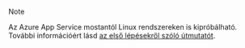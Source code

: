 > [!NOTE]
> Az Azure App Service mostantól Linux rendszereken is kipróbálható. További információért lásd [az első lépésekről szóló útmutatót](../articles/app-service/app-service-linux-readme.md).
> 
> 



<!--HONumber=Nov16_HO2-->


